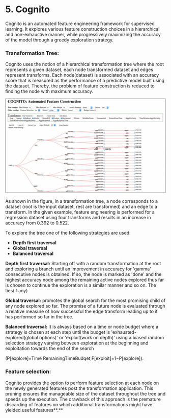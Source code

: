 # 5. Cognito

Cognito is an automated feature engineering framework for supervised learning. It explores various feature construction choices in a hierarchical and non-exhaustive manner, while progressively maximizing the accuracy of the model through a greedy exploration strategy.

### **Transformation Tree:**

Cognito uses the notion of a hierarchical transformation tree where the root represents a given dataset, each node transformed dataset and edges represent transforms. Each node\(dataset\) is associated with an accuracy score that is measured as the performance of a predictive model built using the dataset. Thereby, the problem of feature construction is reduced to finding the node with maximum accuracy.

![Fig4.7: Cognito](../.gitbook/assets/image%20%287%29.png)

As shown in the figure, in a transformation tree, a node corresponds to a dataset \(root is the input dataset, rest are transformed\) and an edge to a transform. In the given example, feature engineering is performed for a regression dataset using four transforms and results in an increase in accuracy from 0.392 to 0.522.

To explore the tree one of the following strategies are used:                                                                     

* **Depth first traversal**
* **Global traversal**
* **Balanced traversal**

**Depth first traversal:** Starting off with a random transformation at the root and exploring a branch until an improvement in accuracy for 'gamma' consecutive nodes is obtained. If so, the node is marked as 'done' and the highest accuracy node among the remaining active nodes explored thus far is chosen to continue the exploration is a similar manner and so on. The ties\(if any\)

**Global traversal:** promotes the global search for the most promising child of any node explored so far. The promise of a future node is evaluated through a relative measure of how successful the edge transform leading up to it has performed so far in the tree.

**Balanced traversal:** It is always based on a time or node budget where a strategy is chosen at each step until the budget is 'exhausted-explored\(global options\)' or 'exploit\(work on depth\)' using a biased random selection strategy varying between exploration at the beginning and exploitation towards the end of the search 

\(P\[explore\]=Time RemainingTimeBudqet,F\[exploit\]=1−P\[explore\]\).



### **Feature selection:** 

Cognito provides the option to perform feature selection at each node on the newly generated features post the transformation application. This pruning ensures the manageable size of the dataset throughout the tree and speeds up the execution. The drawback of this approach is the premature discarding of features on which additional transformations might have yielded useful features**.**

